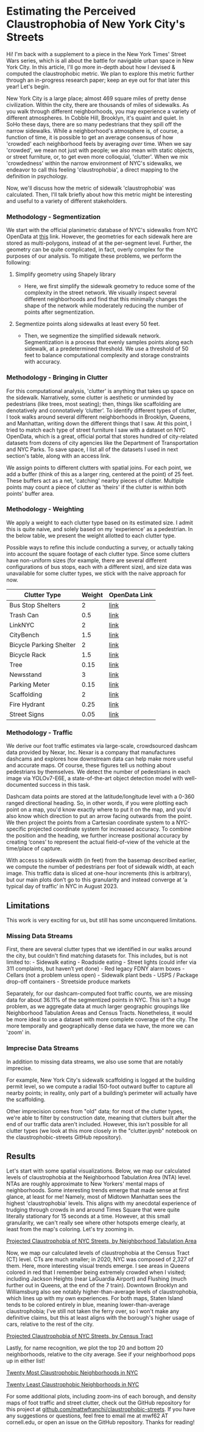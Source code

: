 # Estimating the Perceived Claustrophobia of New York City's Streets

Hi! I'm back with a supplement to a piece in the New York Times' Street Wars series, which is all about the battle for navigable urban space in New York City. In this article, I'll go more in-depth about how I devised & computed the claustrophobic metric. We plan to explore this metric further through an in-progress research paper; keep an eye out for that later this year! Let's begin.

New York City is a large place; almost 469 square miles of pretty dense civilization. Within the city, there are thousands of miles of sidewalks. As you walk through different neighborhoods, you may experience a variety of different atmospheres. In Cobble Hill, Brooklyn, it's quaint and quiet. In SoHo these days, there are so many pedestrians that they spill off the narrow sidewalks. While a neighborhood's atmosphere is, of course, a function of time, it is possible to get an average consensus of how 'crowded' each neighborhood feels by averaging *over* time. When we say 'crowded', we mean not just with people; we also mean with static objects, or street furniture, or, to get even more colloquial, 'clutter'. When we mix 'crowdedness' within the narrow environment of NYC's sidewalks, we endeavor to call this feeling 'claustrophobia', a direct mapping to the definition in psychology.

Now, we'll discuss how the metric of sidewalk 'claustrophobia' was calculated. Then, I'll talk briefly about how this metric might be interesting and useful to a variety of different stakeholders.

### Methodology - Segmentization
We start with the official planimetric database of NYC's sidewalks from NYC OpenData at [this](https://data.cityofnewyork.us/City-Government/NYC-Planimetric-Database-Sidewalk/vfx9-tbb6) link. However, the geometries for each sidewalk here are stored as multi-polygons, instead of at the per-segment level. Further, the geometry can be quite complicated, in fact, overly complex for the purposes of our analysis. To mitigate these problems, we perform the following:

1. Simplify geometry using Shapely library
    - Here, we first simplify the sidewalk geometry to reduce some of the complexity in the street network. We visually inspect several different neighborhoods and find that this minimally changes the shape of the network while moderately reducing the number of points after segmentization.

2. Segmentize points along sidewalks at least every 50 feet.
    - Then, we segmentize the simplified sidewalk network. Segmentization is a process that evenly samples points along each sidewalk, at a predetermined threshold. We use a threshold of 50 feet to balance computational complexity and storage constraints with accuracy.

### Methodology - Bringing in Clutter
For this computational analysis, 'clutter' is anything that takes up space on the sidewalk. Narratively, some clutter is aesthetic or unminded by pedestrians (like trees, most seating); then, things like scaffolding are denotatively and connotatively ‘clutter’. To identify different types of clutter, I took walks around several different neighborhoods in Brooklyn, Queens, and Manhattan, writing down the different things that I saw. At this point, I tried to match each type of street furniture I saw with a dataset on NYC OpenData, which is a great, official portal that stores hundred of city-related datasets from dozens of city agencies like the Department of Transportation and NYC Parks. To save space, I list all of the datasets I used in next section's table, along with an access link.

We assign points to different clutters with spatial joins. For each point, we add a buffer (think of this as a larger ring, centered at the point) of 25 feet. These buffers act as a net, 'catching' nearby pieces of clutter. Multiple points may count a piece of clutter as 'theirs' if the clutter is within both points' buffer area.

### Methodology - Weighting
We apply a weight to each clutter type based on its estimated size. I admit this is quite naive, and solely based on my 'experience' as a pedestrian. In the below table, we present the weight allotted to each clutter type.

Possible ways to refine this include conducting a survey, or actually taking into account the square footage of each clutter type. Since some clutters have non-uniform sizes (for example, there are several different configurations of bus stops, each with a different size), and size data was unavailable for some clutter types, we stick with the naive approach for now.

| Clutter Type            | Weight | OpenData Link | 
|-------------------------|--------|------|
| Bus Stop Shelters       | 2      | [link](https://data.cityofnewyork.us/Transportation/Bus-Stop-Shelters/qafz-7myz) |
| Trash Can               | 0.5    | [link](https://data.cityofnewyork.us/w/8znf-7b2c/25te-f2tw?cur=CKk2SGAlT75&from=root) |
| LinkNYC                 | 2      | [link](https://data.cityofnewyork.us/Social-Services/LinkNYC-Kiosk-Locations/s4kf-3yrf/about_data) |
| CityBench               | 1.5    | [link](https://data.cityofnewyork.us/Transportation/City-Bench-Locations-Historical-/kuxa-tauh) |
| Bicycle Parking Shelter | 2      | [link](https://data.cityofnewyork.us/Transportation/Bicycle-Parking-Shelters/thbt-gfu9) |
| Bicycle Rack            | 1.5    | [link](https://data.cityofnewyork.us/Transportation/Bicycle-Parking/yh4a-g3fj) |
| Tree                    | 0.15   | [link](https://data.cityofnewyork.us/Environment/Forestry-Tree-Points/hn5i-inap) |
| Newsstand               | 3      | [link](https://data.cityofnewyork.us/Transportation/Newsstands/kfum-nzw3) |
| Parking Meter           | 0.15   | [link](https://data.cityofnewyork.us/Transportation/Parking-Meters-Locations-and-Status-Map-/mvib-nh9w) |
| Scaffolding             | 2      | [link](https://data.cityofnewyork.us/Housing-Development/NYC-Scaffold-Permits/29du-2wzn) |
| Fire Hydrant            | 0.25   | [link](https://data.cityofnewyork.us/Environment/NYCDEP-Citywide-Hydrants/6pui-xhxz) | 
| Street Signs            | 0.05   | [link](https://data.cityofnewyork.us/Transportation/Street-Sign-Work-Orders/qt6m-xctn) |

### Methodology - Traffic
We derive our foot traffic estimates via large-scale, crowdsourced dashcam data provided by Nexar, Inc. Nexar is a company that manufactures dashcams and explores how downstream data can help make more useful and accurate maps. Of course, these figures tell us nothing about pedestrians by themselves. We detect the number of pedestrians in each image via YOLOv7-E6E, a state-of-the-art object detection model with well-documented success in this task.

Dashcam data points are stored at the latitude/longitude level with a 0-360 ranged directional heading. So, in other words, if you were plotting each point on a map, you'd know exactly where to put it on the map, and you'd also know which direction to put an arrow facing outwards from the point. We then project the points from a Cartesian coordinate system to a NYC-specific projected coordinate system for increased accuracy. To combine the position and the heading, we further increase positional accuracy by creating ‘cones’ to represent the actual field-of-view of the vehicle at the time/place of capture.

With access to sidewalk width (in feet) from the basemap described earlier, we compute the number of pedestrians per foot of sidewalk width, at each image. This traffic data is sliced at one-hour increments (this is arbitrary), but our main plots don’t go to this granularity and instead converge at ‘a typical day of traffic’ in NYC in August 2023.

## Limitations
This work is very exciting for us, but still has some unconquered limitations.

### Missing Data Streams
First, there are several clutter types that we identified in our walks around the city, but couldn't find matching datasets for. This includes, but is not limited to:
    - Sidewalk eating
    - Roadside eating
    - Street lights (could infer via 311 complaints, but haven’t yet done)
    - Red legacy FDNY alarm boxes
    - Cellars (not a problem unless open)
    - Sidewalk plant beds
    - USPS / Package drop-off containers
    - Streetside produce markets

Separately, for our dashcam-computed foot traffic counts, we are missing data for about 36.11% of the segmentized points in NYC. This isn't a huge problem, as we aggregate data at much larger geographic groupings like Neighborhood Tabulation Areas and Census Tracts. Nonetheless, it would be more ideal to use a dataset with more complete coverage of the city. The more temporally and geographically dense data we have, the more we can 'zoom' in.

### Imprecise Data Streams
In addition to missing data streams, we also use some that are notably imprecise.

For example, New York City's sidewalk scaffolding is logged at the building permit level, so we compute a radial 150-foot outward buffer to capture all nearby points; in reality, only part of a building’s perimeter will actually have the scaffolding.

Other imprecision comes from "old" data; for most of the clutter types, we're able to filter by construction date, meaning that clutters built after the end of our traffic data aren't included. However, this isn't possible for all clutter types (we look at this more closely in the "clutter.ipynb" notebook on the claustrophobic-streets GitHub repository).

## Results

Let's start with some spatial visualizations. Below, we map our calculated levels of claustrophobia at the Neighborhood Tabulation Area (NTA) level. NTAs are roughly approximate to New Yorkers' mental maps of neighborhoods. Some interesting trends emerge that made sense at first glance, at least for me! Namely, most of Midtown Manhattan sees the highest 'claustrophobia' levels. This aligns with my anecdotal experience of trudging through crowds in and around Times Square that were quite literally stationary for 15 seconds at a time. However, at this small granularity, we can't really see where other hotspots emerge clearly, at least from the map's coloring. Let's try zooming in.

[Projected Claustrophobia of NYC Streets, by Neighborhood Tabulation Area](../figures/relative_claustrophobia_by_neighborhood.pdf)

Now, we map our calculated levels of claustrophobia at the Census Tract (CT) level. CTs are much smaller; in 2020, NYC was composed of 2,327 of them. Here, more interesting visual trends emerge. I see areas in Queens colored in red that I remember being extremely crowded when I visited; including Jackson Heights (near LaGuardia Airport) and Flushing (much further out in Queens, at the end of the 7 train). Downtown Brooklyn and Williamsburg also see notably higher-than-average levels of claustrophobia, which lines up with my own experiences. For both maps, Staten Island tends to be colored entirely in blue, meaning lower-than-average claustrophobia; I've still not taken the ferry over, so I won't make any definitive claims, but this at least aligns with the borough's higher usage of cars, relative to the rest of the city.

[Projected Claustrophobia of NYC Streets, by Census Tract](../figures/relative_claustrophobia_by_census_tract.pdf)

Lastly, for name recognition, we plot the top 20 and bottom 20 neighborhoods, relative to the city average. See if your neighborhood pops up in either list!

[Twenty Most Claustrophobic Neighborhoods in NYC](../figures/top_20_nyc_neighborhoods.pdf)

[Twenty Least Claustrophobic Neighborhoods in NYC](../figures/bottom_20_nyc_neighborhoods.pdf)

For some additional plots, including zoom-ins of each borough, and density maps of foot traffic and street clutter, check out the GitHub repository for this project at [github.com/mattwfranchi/claustrophobic-streets](https://github.com/mattwfranchi/claustrophobic-streets). If you have any suggestions or questions, feel free to email me at mwf62 AT cornell.edu, or open an issue on the GitHub repository. Thanks for reading!
